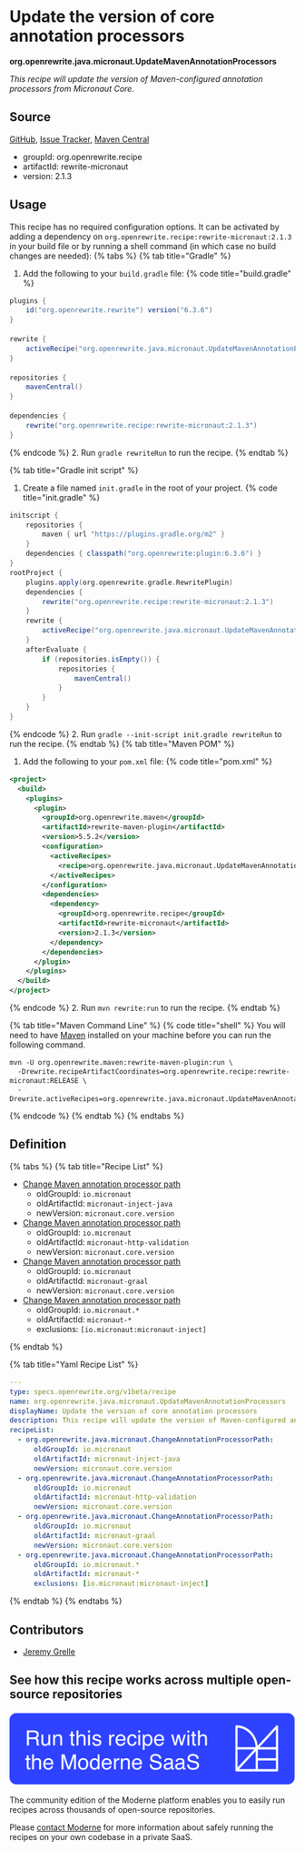 # Update the version of core annotation processors

**org.openrewrite.java.micronaut.UpdateMavenAnnotationProcessors**

_This recipe will update the version of Maven-configured annotation processors from Micronaut Core._

## Source

[GitHub](https://github.com/openrewrite/rewrite-micronaut/blob/main/src/main/resources/META-INF/rewrite/micronaut3-to-4.yml), [Issue Tracker](https://github.com/openrewrite/rewrite-micronaut/issues), [Maven Central](https://central.sonatype.com/artifact/org.openrewrite.recipe/rewrite-micronaut/2.1.3/jar)

* groupId: org.openrewrite.recipe
* artifactId: rewrite-micronaut
* version: 2.1.3


## Usage

This recipe has no required configuration options. It can be activated by adding a dependency on `org.openrewrite.recipe:rewrite-micronaut:2.1.3` in your build file or by running a shell command (in which case no build changes are needed): 
{% tabs %}
{% tab title="Gradle" %}
1. Add the following to your `build.gradle` file:
{% code title="build.gradle" %}
```groovy
plugins {
    id("org.openrewrite.rewrite") version("6.3.6")
}

rewrite {
    activeRecipe("org.openrewrite.java.micronaut.UpdateMavenAnnotationProcessors")
}

repositories {
    mavenCentral()
}

dependencies {
    rewrite("org.openrewrite.recipe:rewrite-micronaut:2.1.3")
}
```
{% endcode %}
2. Run `gradle rewriteRun` to run the recipe.
{% endtab %}

{% tab title="Gradle init script" %}
1. Create a file named `init.gradle` in the root of your project.
{% code title="init.gradle" %}
```groovy
initscript {
    repositories {
        maven { url "https://plugins.gradle.org/m2" }
    }
    dependencies { classpath("org.openrewrite:plugin:6.3.6") }
}
rootProject {
    plugins.apply(org.openrewrite.gradle.RewritePlugin)
    dependencies {
        rewrite("org.openrewrite.recipe:rewrite-micronaut:2.1.3")
    }
    rewrite {
        activeRecipe("org.openrewrite.java.micronaut.UpdateMavenAnnotationProcessors")
    }
    afterEvaluate {
        if (repositories.isEmpty()) {
            repositories {
                mavenCentral()
            }
        }
    }
}
```
{% endcode %}
2. Run `gradle --init-script init.gradle rewriteRun` to run the recipe.
{% endtab %}
{% tab title="Maven POM" %}
1. Add the following to your `pom.xml` file:
{% code title="pom.xml" %}
```xml
<project>
  <build>
    <plugins>
      <plugin>
        <groupId>org.openrewrite.maven</groupId>
        <artifactId>rewrite-maven-plugin</artifactId>
        <version>5.5.2</version>
        <configuration>
          <activeRecipes>
            <recipe>org.openrewrite.java.micronaut.UpdateMavenAnnotationProcessors</recipe>
          </activeRecipes>
        </configuration>
        <dependencies>
          <dependency>
            <groupId>org.openrewrite.recipe</groupId>
            <artifactId>rewrite-micronaut</artifactId>
            <version>2.1.3</version>
          </dependency>
        </dependencies>
      </plugin>
    </plugins>
  </build>
</project>
```
{% endcode %}
2. Run `mvn rewrite:run` to run the recipe.
{% endtab %}

{% tab title="Maven Command Line" %}
{% code title="shell" %}
You will need to have [Maven](https://maven.apache.org/download.cgi) installed on your machine before you can run the following command.

```shell
mvn -U org.openrewrite.maven:rewrite-maven-plugin:run \
  -Drewrite.recipeArtifactCoordinates=org.openrewrite.recipe:rewrite-micronaut:RELEASE \
  -Drewrite.activeRecipes=org.openrewrite.java.micronaut.UpdateMavenAnnotationProcessors
```
{% endcode %}
{% endtab %}
{% endtabs %}

## Definition

{% tabs %}
{% tab title="Recipe List" %}
* [Change Maven annotation processor path](../../java/micronaut/changeannotationprocessorpath.md)
  * oldGroupId: `io.micronaut`
  * oldArtifactId: `micronaut-inject-java`
  * newVersion: `micronaut.core.version`
* [Change Maven annotation processor path](../../java/micronaut/changeannotationprocessorpath.md)
  * oldGroupId: `io.micronaut`
  * oldArtifactId: `micronaut-http-validation`
  * newVersion: `micronaut.core.version`
* [Change Maven annotation processor path](../../java/micronaut/changeannotationprocessorpath.md)
  * oldGroupId: `io.micronaut`
  * oldArtifactId: `micronaut-graal`
  * newVersion: `micronaut.core.version`
* [Change Maven annotation processor path](../../java/micronaut/changeannotationprocessorpath.md)
  * oldGroupId: `io.micronaut.*`
  * oldArtifactId: `micronaut-*`
  * exclusions: `[io.micronaut:micronaut-inject]`

{% endtab %}

{% tab title="Yaml Recipe List" %}
```yaml
---
type: specs.openrewrite.org/v1beta/recipe
name: org.openrewrite.java.micronaut.UpdateMavenAnnotationProcessors
displayName: Update the version of core annotation processors
description: This recipe will update the version of Maven-configured annotation processors from Micronaut Core.
recipeList:
  - org.openrewrite.java.micronaut.ChangeAnnotationProcessorPath:
      oldGroupId: io.micronaut
      oldArtifactId: micronaut-inject-java
      newVersion: micronaut.core.version
  - org.openrewrite.java.micronaut.ChangeAnnotationProcessorPath:
      oldGroupId: io.micronaut
      oldArtifactId: micronaut-http-validation
      newVersion: micronaut.core.version
  - org.openrewrite.java.micronaut.ChangeAnnotationProcessorPath:
      oldGroupId: io.micronaut
      oldArtifactId: micronaut-graal
      newVersion: micronaut.core.version
  - org.openrewrite.java.micronaut.ChangeAnnotationProcessorPath:
      oldGroupId: io.micronaut.*
      oldArtifactId: micronaut-*
      exclusions: [io.micronaut:micronaut-inject]

```
{% endtab %}
{% endtabs %}

## Contributors
* [Jeremy Grelle](mailto:grellej@unityfoundation.io)


## See how this recipe works across multiple open-source repositories

[![Moderne Link Image](/.gitbook/assets/ModerneRecipeButton.png)](https://app.moderne.io/recipes/org.openrewrite.java.micronaut.UpdateMavenAnnotationProcessors)

The community edition of the Moderne platform enables you to easily run recipes across thousands of open-source repositories.

Please [contact Moderne](https://moderne.io/product) for more information about safely running the recipes on your own codebase in a private SaaS.
